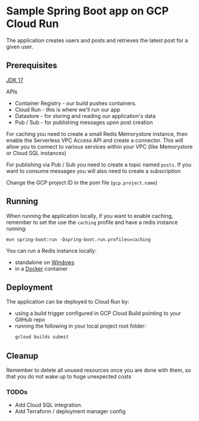 # Sample Spring Boot app on GCP Cloud Run

The application creates users and posts and retrieves the latest post for a given user.

## Prerequisites
[JDK 17](https://jdk.java.net/archive/)

APIs
 - Container Registry - our build pushes containers. 
 - Cloud Run - this is where we'll run our app
 - Datastore - for storing and reading our application's data
 - Pub / Sub - for publishing messages upon post creation

For caching you need to create a small Redis Memorystore instance, then enable the Serverless VPC Access API and create a connector.
This will allow you to connect to various services within your VPC (like Memorystore or Cloud SQL instances)

For publishing via Pub / Sub you need to create a topic named `posts`. 
If you want to consume messages you will also need to create a subscription

Change the GCP project ID in the pom file (`gcp.project.name`)

## Running

When running the application locally, if you want to enable caching, remember to set the use the `caching` profile and have a redis instance running:
```
mvn spring-boot:run -Dspring-boot.run.profiles=caching
```
You can run a Redis instance locally:
 - standalone on [Windows](https://redis.io/docs/getting-started/installation/install-redis-on-windows/)
 - in a [Docker](https://redis.io/docs/stack/get-started/install/docker/) container 

## Deployment
The application can be deployed to Cloud Run by:
* using a build trigger configured in GCP Cloud Build pointing to your GitHub repo
* running the following in your local project root folder:
   ```sh
   gcloud builds submit
     ```
  
## Cleanup
Remember to delete all unused resources once you are done with them, so that you do not wake up to huge unexpected costs


### TODOs
 - Add Cloud SQL integration. 
 - Add Terraform / deployment manager config